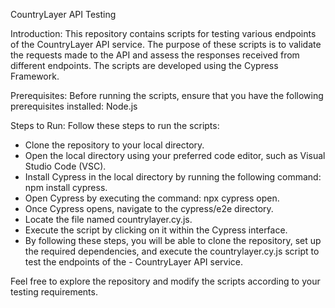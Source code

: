 CountryLayer API Testing

Introduction:
This repository contains scripts for testing various endpoints of the CountryLayer API service. The purpose of these scripts is to validate the requests made to the API and assess the responses received from different endpoints. The scripts are developed using the Cypress Framework.

Prerequisites:
Before running the scripts, ensure that you have the following prerequisites installed:
Node.js

Steps to Run:
Follow these steps to run the scripts:

- Clone the repository to your local directory.
- Open the local directory using your preferred code editor, such as Visual Studio Code (VSC).
- Install Cypress in the local directory by running the following command: npm install cypress.
- Open Cypress by executing the command: npx cypress open.
- Once Cypress opens, navigate to the cypress/e2e directory.
- Locate the file named countrylayer.cy.js.
- Execute the script by clicking on it within the Cypress interface.
- By following these steps, you will be able to clone the repository, set up the required dependencies, and execute the countrylayer.cy.js script to test the endpoints of the - CountryLayer API service.

Feel free to explore the repository and modify the scripts according to your testing requirements.
